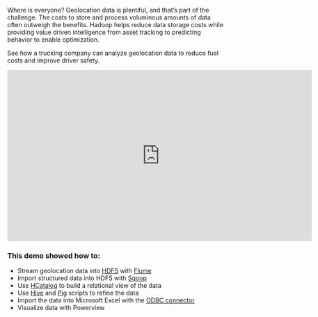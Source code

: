 Where is everyone? Geolocation data is plentiful, and that’s part of the challenge. The costs to store and process voluminous amounts of data often outweigh the benefits. Hadoop helps reduce data storage costs while providing value driven intelligence from asset tracking to predicting behavior to enable optimization.

See how a trucking company can analyze geolocation data to reduce fuel costs and improve driver safety.

<iframe width="700" height="394" src="https://www.youtube.com/embed/n8fdYHoEEAM?feature=oembed" frameborder="0" allowfullscreen="" id="player0"></iframe>

### This demo showed how to:

*   Stream geolocation data into [HDFS](http://hortonworks.com/hadoop/hdfs) with [Flume](http://hortonworks.com/hadoop/flume)
*   Import structured data into HDFS with [Sqoop](http://hortonworks.com/hadoop/)
*   Use [HCatalog](http://hortonworks.com/hadoop/hcatalog) to build a relational view of the data
*   Use [Hive](http://hortonworks.com/hadoop/hive) and [Pig](http://hortonworks.com/hadoop/pig) scripts to refine the data
*   Import the data into Microsoft Excel with the [ODBC connector](http://hortonworks.com//hdp/add_ons)
*   Visualize data with Powerview
